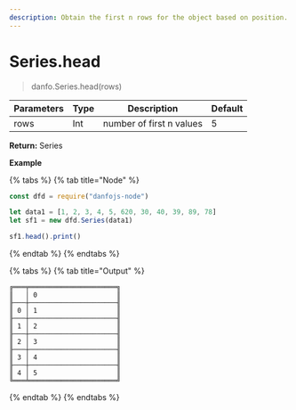 ```yaml
---
description: Obtain the first n rows for the object based on position.
---
```


# Series.head

> danfo.Series.head(rows)&#x20;

| Parameters | Type | Description              | Default |
| ---------- | ---- | ------------------------ | ------- |
| rows       | Int  | number of first n values | 5       |

**Return:** Series

**Example**

{% tabs %}
{% tab title="Node" %}
```javascript
const dfd = require("danfojs-node")

let data1 = [1, 2, 3, 4, 5, 620, 30, 40, 39, 89, 78]
let sf1 = new dfd.Series(data1)

sf1.head().print()
```
{% endtab %}
{% endtabs %}

{% tabs %}
{% tab title="Output" %}
```
╔═══╤══════════════════════╗
║   │ 0                    ║
╟───┼──────────────────────╢
║ 0 │ 1                    ║
╟───┼──────────────────────╢
║ 1 │ 2                    ║
╟───┼──────────────────────╢
║ 2 │ 3                    ║
╟───┼──────────────────────╢
║ 3 │ 4                    ║
╟───┼──────────────────────╢
║ 4 │ 5                    ║
╚═══╧══════════════════════╝
```
{% endtab %}
{% endtabs %}
